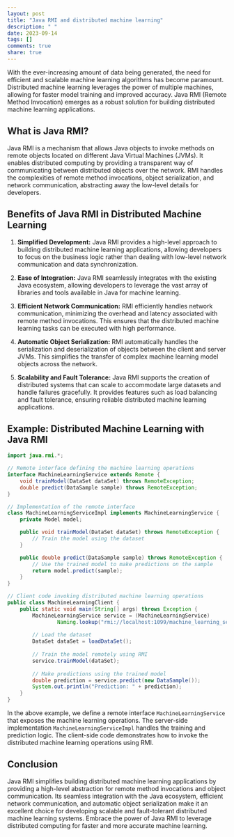 ```yaml
---
layout: post
title: "Java RMI and distributed machine learning"
description: " "
date: 2023-09-14
tags: []
comments: true
share: true
---
```


With the ever-increasing amount of data being generated, the need for efficient and scalable machine learning algorithms has become paramount. Distributed machine learning leverages the power of multiple machines, allowing for faster model training and improved accuracy. Java RMI (Remote Method Invocation) emerges as a robust solution for building distributed machine learning applications.

## What is Java RMI?

Java RMI is a mechanism that allows Java objects to invoke methods on remote objects located on different Java Virtual Machines (JVMs). It enables distributed computing by providing a transparent way of communicating between distributed objects over the network. RMI handles the complexities of remote method invocations, object serialization, and network communication, abstracting away the low-level details for developers.

## Benefits of Java RMI in Distributed Machine Learning

1. **Simplified Development:** Java RMI provides a high-level approach to building distributed machine learning applications, allowing developers to focus on the business logic rather than dealing with low-level network communication and data synchronization.

2. **Ease of Integration:** Java RMI seamlessly integrates with the existing Java ecosystem, allowing developers to leverage the vast array of libraries and tools available in Java for machine learning.

3. **Efficient Network Communication:** RMI efficiently handles network communication, minimizing the overhead and latency associated with remote method invocations. This ensures that the distributed machine learning tasks can be executed with high performance.

4. **Automatic Object Serialization:** RMI automatically handles the serialization and deserialization of objects between the client and server JVMs. This simplifies the transfer of complex machine learning model objects across the network.

5. **Scalability and Fault Tolerance:** Java RMI supports the creation of distributed systems that can scale to accommodate large datasets and handle failures gracefully. It provides features such as load balancing and fault tolerance, ensuring reliable distributed machine learning applications.

## Example: Distributed Machine Learning with Java RMI

```java
import java.rmi.*;

// Remote interface defining the machine learning operations
interface MachineLearningService extends Remote {
    void trainModel(DataSet dataSet) throws RemoteException;
    double predict(DataSample sample) throws RemoteException;
}

// Implementation of the remote interface
class MachineLearningServiceImpl implements MachineLearningService {
    private Model model;

    public void trainModel(DataSet dataSet) throws RemoteException {
        // Train the model using the dataset
    }

    public double predict(DataSample sample) throws RemoteException {
        // Use the trained model to make predictions on the sample
        return model.predict(sample);
    }
}

// Client code invoking distributed machine learning operations
public class MachineLearningClient {
    public static void main(String[] args) throws Exception {
        MachineLearningService service = (MachineLearningService)
                Naming.lookup("rmi://localhost:1099/machine_learning_service");
        
        // Load the dataset
        DataSet dataSet = loadDataSet();
        
        // Train the model remotely using RMI
        service.trainModel(dataSet);
        
        // Make predictions using the trained model
        double prediction = service.predict(new DataSample());
        System.out.println("Prediction: " + prediction);
    }
}
```

In the above example, we define a remote interface `MachineLearningService` that exposes the machine learning operations. The server-side implementation `MachineLearningServiceImpl` handles the training and prediction logic. The client-side code demonstrates how to invoke the distributed machine learning operations using RMI.

## Conclusion

Java RMI simplifies building distributed machine learning applications by providing a high-level abstraction for remote method invocations and object communication. Its seamless integration with the Java ecosystem, efficient network communication, and automatic object serialization make it an excellent choice for developing scalable and fault-tolerant distributed machine learning systems. Embrace the power of Java RMI to leverage distributed computing for faster and more accurate machine learning.